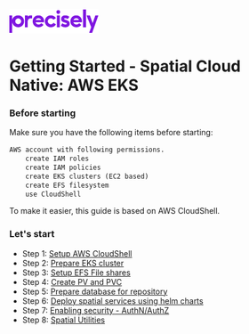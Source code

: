 ![Precisely](https://github.com/PreciselyData/SpatialAnalytics/blob/Draft-1/Precisely_Logo.png "Precisely")

# Getting Started - Spatial Cloud Native: AWS EKS

### Before starting

Make sure you have the following items before starting:

    AWS account with following permissions.
        create IAM roles
        create IAM policies
        create EKS clusters (EC2 based)
        create EFS filesystem
        use CloudShell

To make it easier, this guide is based on AWS CloudShell.

### Let's start

- Step 1: [Setup AWS CloudShell](setup-cloudshell.md)
- Step 2: [Prepare EKS cluster](prepare-eks-cluster.md)
- Step 3: [Setup EFS File shares](setup-efs-file-shares.md)
- Step 4: [Create PV and PVC](create-pv-pvc.md)
- Step 5: [Prepare database for repository](prepare-repository-database.md)
- Step 6: [Deploy spatial services using helm charts](deploy-spatial-services.md)
- Step 7: [Enabling security - AuthN/AuthZ](enable-security.md)
- Step 8: [Spatial Utilities](../spatial-utilities.md)


